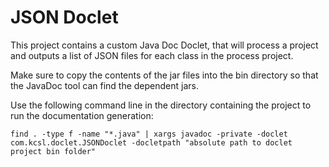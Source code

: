 # JSON Doclet

This project contains a custom Java Doc Doclet, that will process a project and outputs a list of JSON files for each class in the process project.

Make sure to copy the contents of the jar files into the bin directory so that the JavaDoc tool can find the dependent jars.

Use the following command line in the directory containing the project to run the documentation generation:

`find . -type f -name "*.java" | xargs javadoc -private -doclet com.kcsl.doclet.JSONDoclet -docletpath "absolute path to doclet project bin folder"`
